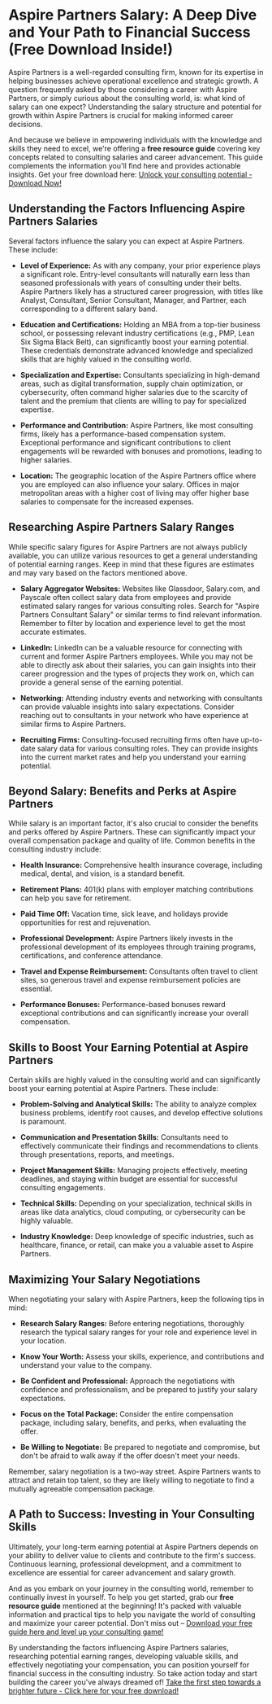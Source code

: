 # Aspire Partners Salary: A Deep Dive and Your Path to Financial Success (Free Download Inside!)

Aspire Partners is a well-regarded consulting firm, known for its expertise in helping businesses achieve operational excellence and strategic growth. A question frequently asked by those considering a career with Aspire Partners, or simply curious about the consulting world, is: what kind of salary can one expect? Understanding the salary structure and potential for growth within Aspire Partners is crucial for making informed career decisions.

And because we believe in empowering individuals with the knowledge and skills they need to excel, we're offering a **free resource guide** covering key concepts related to consulting salaries and career advancement. This guide complements the information you'll find here and provides actionable insights. Get your free download here: [Unlock your consulting potential - Download Now!](https://udemywork.com/aspire-partners-salary)

## Understanding the Factors Influencing Aspire Partners Salaries

Several factors influence the salary you can expect at Aspire Partners. These include:

*   **Level of Experience:** As with any company, your prior experience plays a significant role. Entry-level consultants will naturally earn less than seasoned professionals with years of consulting under their belts. Aspire Partners likely has a structured career progression, with titles like Analyst, Consultant, Senior Consultant, Manager, and Partner, each corresponding to a different salary band.

*   **Education and Certifications:** Holding an MBA from a top-tier business school, or possessing relevant industry certifications (e.g., PMP, Lean Six Sigma Black Belt), can significantly boost your earning potential. These credentials demonstrate advanced knowledge and specialized skills that are highly valued in the consulting world.

*   **Specialization and Expertise:** Consultants specializing in high-demand areas, such as digital transformation, supply chain optimization, or cybersecurity, often command higher salaries due to the scarcity of talent and the premium that clients are willing to pay for specialized expertise.

*   **Performance and Contribution:** Aspire Partners, like most consulting firms, likely has a performance-based compensation system. Exceptional performance and significant contributions to client engagements will be rewarded with bonuses and promotions, leading to higher salaries.

*   **Location:** The geographic location of the Aspire Partners office where you are employed can also influence your salary. Offices in major metropolitan areas with a higher cost of living may offer higher base salaries to compensate for the increased expenses.

## Researching Aspire Partners Salary Ranges

While specific salary figures for Aspire Partners are not always publicly available, you can utilize various resources to get a general understanding of potential earning ranges. Keep in mind that these figures are estimates and may vary based on the factors mentioned above.

*   **Salary Aggregator Websites:** Websites like Glassdoor, Salary.com, and Payscale often collect salary data from employees and provide estimated salary ranges for various consulting roles. Search for "Aspire Partners Consultant Salary" or similar terms to find relevant information. Remember to filter by location and experience level to get the most accurate estimates.

*   **LinkedIn:** LinkedIn can be a valuable resource for connecting with current and former Aspire Partners employees. While you may not be able to directly ask about their salaries, you can gain insights into their career progression and the types of projects they work on, which can provide a general sense of the earning potential.

*   **Networking:** Attending industry events and networking with consultants can provide valuable insights into salary expectations. Consider reaching out to consultants in your network who have experience at similar firms to Aspire Partners.

*   **Recruiting Firms:** Consulting-focused recruiting firms often have up-to-date salary data for various consulting roles. They can provide insights into the current market rates and help you understand your earning potential.

## Beyond Salary: Benefits and Perks at Aspire Partners

While salary is an important factor, it's also crucial to consider the benefits and perks offered by Aspire Partners. These can significantly impact your overall compensation package and quality of life. Common benefits in the consulting industry include:

*   **Health Insurance:** Comprehensive health insurance coverage, including medical, dental, and vision, is a standard benefit.

*   **Retirement Plans:** 401(k) plans with employer matching contributions can help you save for retirement.

*   **Paid Time Off:** Vacation time, sick leave, and holidays provide opportunities for rest and rejuvenation.

*   **Professional Development:** Aspire Partners likely invests in the professional development of its employees through training programs, certifications, and conference attendance.

*   **Travel and Expense Reimbursement:** Consultants often travel to client sites, so generous travel and expense reimbursement policies are essential.

*   **Performance Bonuses:** Performance-based bonuses reward exceptional contributions and can significantly increase your overall compensation.

##  Skills to Boost Your Earning Potential at Aspire Partners

Certain skills are highly valued in the consulting world and can significantly boost your earning potential at Aspire Partners. These include:

*   **Problem-Solving and Analytical Skills:** The ability to analyze complex business problems, identify root causes, and develop effective solutions is paramount.

*   **Communication and Presentation Skills:** Consultants need to effectively communicate their findings and recommendations to clients through presentations, reports, and meetings.

*   **Project Management Skills:** Managing projects effectively, meeting deadlines, and staying within budget are essential for successful consulting engagements.

*   **Technical Skills:** Depending on your specialization, technical skills in areas like data analytics, cloud computing, or cybersecurity can be highly valuable.

*   **Industry Knowledge:** Deep knowledge of specific industries, such as healthcare, finance, or retail, can make you a valuable asset to Aspire Partners.

## Maximizing Your Salary Negotiations

When negotiating your salary with Aspire Partners, keep the following tips in mind:

*   **Research Salary Ranges:** Before entering negotiations, thoroughly research the typical salary ranges for your role and experience level in your location.

*   **Know Your Worth:** Assess your skills, experience, and contributions and understand your value to the company.

*   **Be Confident and Professional:** Approach the negotiations with confidence and professionalism, and be prepared to justify your salary expectations.

*   **Focus on the Total Package:** Consider the entire compensation package, including salary, benefits, and perks, when evaluating the offer.

*   **Be Willing to Negotiate:** Be prepared to negotiate and compromise, but don't be afraid to walk away if the offer doesn't meet your needs.

Remember, salary negotiation is a two-way street. Aspire Partners wants to attract and retain top talent, so they are likely willing to negotiate to find a mutually agreeable compensation package.

## A Path to Success: Investing in Your Consulting Skills

Ultimately, your long-term earning potential at Aspire Partners depends on your ability to deliver value to clients and contribute to the firm's success. Continuous learning, professional development, and a commitment to excellence are essential for career advancement and salary growth.

And as you embark on your journey in the consulting world, remember to continually invest in yourself. To help you get started, grab our **free resource guide** mentioned at the beginning!  It's packed with valuable information and practical tips to help you navigate the world of consulting and maximize your career potential. Don't miss out – [Download your free guide here and level up your consulting game!](https://udemywork.com/aspire-partners-salary)

By understanding the factors influencing Aspire Partners salaries, researching potential earning ranges, developing valuable skills, and effectively negotiating your compensation, you can position yourself for financial success in the consulting industry.  So take action today and start building the career you've always dreamed of! [Take the first step towards a brighter future - Click here for your free download!](https://udemywork.com/aspire-partners-salary)
